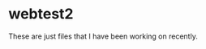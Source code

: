 # webtest2
These are just files that I have been working on recently.
<a href="ral33.github.io/paralax_demo_1.html"></a>
